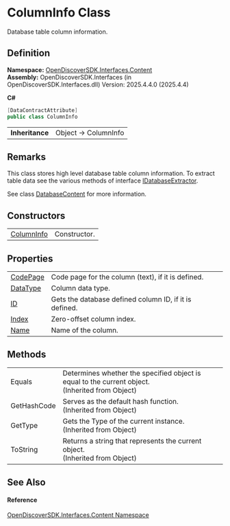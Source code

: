 # ColumnInfo Class


Database table column information.



## Definition
**Namespace:** <a href="79f11d04-c275-b915-db5b-ab2227989555">OpenDiscoverSDK.Interfaces.Content</a>  
**Assembly:** OpenDiscoverSDK.Interfaces (in OpenDiscoverSDK.Interfaces.dll) Version: 2025.4.4.0 (2025.4.4)

**C#**
``` C#
[DataContractAttribute]
public class ColumnInfo
```

<table><tr><td><strong>Inheritance</strong></td><td>Object  →  ColumnInfo</td></tr>
</table>



## Remarks

This class stores high level database table column information. To extract table data see the various methods of interface <a href="72878ee2-8469-dfe5-15b3-d1f3c9fb8ed8">IDatabaseExtractor</a>.

See class <a href="0642e321-3e14-a0e4-3bd5-4f74bc3036cb">DatabaseContent</a> for more information.


## Constructors
<table>
<tr>
<td><a href="da74ef56-f4e2-57f7-17a8-edce549e644b">ColumnInfo</a></td>
<td>Constructor.</td></tr>
</table>

## Properties
<table>
<tr>
<td><a href="03f49fab-2855-78f8-e1be-8e7eb647260c">CodePage</a></td>
<td>Code page for the column (text), if it is defined.</td></tr>
<tr>
<td><a href="fb61536f-a972-db93-1264-0c24f0fe4936">DataType</a></td>
<td>Column data type.</td></tr>
<tr>
<td><a href="2cd05fe3-fa4b-b838-9b92-a61c4e482814">ID</a></td>
<td>Gets the database defined column ID, if it is defined.</td></tr>
<tr>
<td><a href="7573edc9-bed5-2e46-9bc3-d1d788309de6">Index</a></td>
<td>Zero-offset column index.</td></tr>
<tr>
<td><a href="0f1feae7-0f4b-d2d6-d0ba-b8f1e9e985b9">Name</a></td>
<td>Name of the column.</td></tr>
</table>

## Methods
<table>
<tr>
<td>Equals</td>
<td>Determines whether the specified object is equal to the current object.<br />(Inherited from Object)</td></tr>
<tr>
<td>GetHashCode</td>
<td>Serves as the default hash function.<br />(Inherited from Object)</td></tr>
<tr>
<td>GetType</td>
<td>Gets the Type of the current instance.<br />(Inherited from Object)</td></tr>
<tr>
<td>ToString</td>
<td>Returns a string that represents the current object.<br />(Inherited from Object)</td></tr>
</table>

## See Also


#### Reference
<a href="79f11d04-c275-b915-db5b-ab2227989555">OpenDiscoverSDK.Interfaces.Content Namespace</a>  
